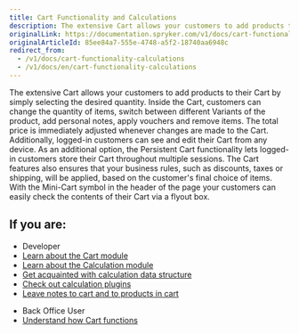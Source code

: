 ```yaml
---
title: Cart Functionality and Calculations
description: The extensive Cart allows your customers to add products to their Cart by simply selecting the desired quantity.
originalLink: https://documentation.spryker.com/v1/docs/cart-functionality-calculations
originalArticleId: 85ee84a7-555e-4748-a5f2-18740aa6948c
redirect_from:
  - /v1/docs/cart-functionality-calculations
  - /v1/docs/en/cart-functionality-calculations
---
```


The extensive Cart allows your customers to add products to their Cart by simply selecting the desired quantity. Inside the Cart, customers can change the quantity of items, switch between different Variants of the product, add personal notes, apply vouchers and remove items. The total price is immediately adjusted whenever changes are made to the Cart. Additionally, logged-in customers can see and edit their Cart from any device. As an additional option, the Persistent Cart functionality lets logged-in customers store their Cart throughout multiple sessions. The Cart features also ensures that your business rules, such as discounts, taxes or shipping, will be applied, based on the customer's final choice of items. With the Mini-Cart symbol in the header of the page your customers can easily check the contents of their Cart via a flyout box.

## If you are:

<div class="mr-container">
    <div class="mr-list-container">
        <!-- col1 -->
        <div class="mr-col">
            <ul class="mr-list mr-list-green">
                <li class="mr-title">Developer</li>
                <li><a href="https://documentation.spryker.com/v1/docs/cart-functionality" class="mr-link">Learn about the Cart module</a></li>
                <li><a href="https://documentation.spryker.com/v1/docs/calculation" class="mr-link">Learn about the Calculation module</a></li>
                <li><a href="https://documentation.spryker.com/v1/docs/calculation-data-structure" class="mr-link">Get acquainted with calculation data structure</a></li>
                <li><a href="https://documentation.spryker.com/v1/docs/calculator-plugins" class="mr-link">Check out calculation plugins</a></li>
                <li><a href="https://documentation.spryker.com/v1/docs/cart-notes" class="mr-link">Leave notes to cart and to products in cart</a></li>
            </ul>
        </div>
        <!-- col2 -->
        <div class="mr-col">
            <ul class="mr-list mr-list-blue">
                <li class="mr-title"> Back Office User</li>
                <li><a href="https://documentation.spryker.com/v1/docs/cart-functionality" class="mr-link">Understand how Cart functions</a></li>
            </ul>
        </div>
    </div>
</div>
